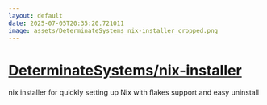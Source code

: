 ```yaml
---
layout: default
date: 2025-07-05T20:35:20.721011
image: assets/DeterminateSystems_nix-installer_cropped.png
---
```


# [DeterminateSystems/nix-installer](https://github.com/DeterminateSystems/nix-installer)

nix installer for quickly setting up Nix with flakes support and easy uninstall
